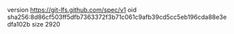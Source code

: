 version https://git-lfs.github.com/spec/v1
oid sha256:8d86cf503ff5dfb7363372f3b71c061c9afb39cd5cc5eb196cda88e3edfa102b
size 2920
